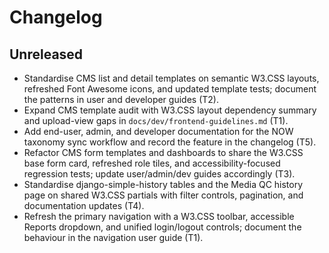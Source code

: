 # Changelog

## Unreleased
- Standardise CMS list and detail templates on semantic W3.CSS layouts, refreshed Font Awesome icons, and updated template tests; document the patterns in user and developer guides (T2).
- Expand CMS template audit with W3.CSS layout dependency summary and upload-view gaps in `docs/dev/frontend-guidelines.md` (T1).
- Add end-user, admin, and developer documentation for the NOW taxonomy sync workflow and record the feature in the changelog (T5).
- Refactor CMS form templates and dashboards to share the W3.CSS base form card, refreshed role tiles, and accessibility-focused regression tests; update user/admin/dev guides accordingly (T3).
- Standardise django-simple-history tables and the Media QC history page on shared W3.CSS partials with filter controls, pagination, and documentation updates (T4).
- Refresh the primary navigation with a W3.CSS toolbar, accessible Reports dropdown, and unified login/logout controls; document the behaviour in the navigation user guide (T1).

